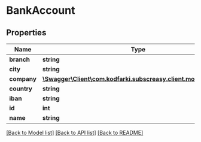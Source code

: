# BankAccount

## Properties
Name | Type | Description | Notes
------------ | ------------- | ------------- | -------------
**branch** | **string** |  | [optional] 
**city** | **string** |  | [optional] 
**company** | [**\Swagger\Client\com.kodfarki.subscreasy.client.model\Company**](Company.md) |  | [optional] 
**country** | **string** |  | [optional] 
**iban** | **string** |  | 
**id** | **int** |  | [optional] 
**name** | **string** |  | 

[[Back to Model list]](../README.md#documentation-for-models) [[Back to API list]](../README.md#documentation-for-api-endpoints) [[Back to README]](../README.md)


